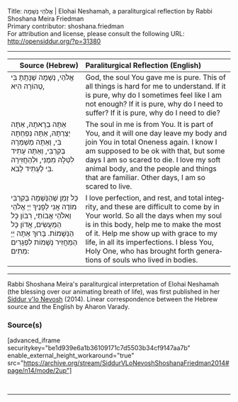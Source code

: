 <html>
<head></head>
<body>
Title: אֱלֹהַי נְשָׁמָה | Elohai Neshamah, a paraliturgical reflection by Rabbi Shoshana Meira Friedman<br />
Primary contributor: shoshana.friedman<br />
For attribution and license, please consult the following URL: <a href="http://opensiddur.org/?p=31380">http://opensiddur.org/?p=31380</a>
<p />
<hr />

<table style="margin-left: auto;margin-right: auto;" class="draggable">
<thead><tr><th id="x" style="text-align: right;">Source (Hebrew)</th><th style="text-align: left;">Paraliturgical Reflection (English)</th></tr></thead>
<tbody>
<tr><td style="vertical-align:top;">
<div class="liturgy" lang="he">
אֱלֹהַי,
נְשָׁמָה שֶׁנָּתַֽתָּ בִּי
טְהוֹרָה הִיא,
</span></div></td>
 
<td style="vertical-align:top;">
<div class="english" lang="en">
God, 
the soul You gave me is pure.  
This of all things is hard for me to understand.  
If it is pure, why do I sometimes feel like I am not enough?  
If it is pure, why do I need to suffer?  
If it is pure, why do I need to die?  
</div></td></tr>


<tr><td style="vertical-align:top;">
<div class="liturgy" lang="he">
אַתָּה בְרָאתָהּ,
אַתָּה יְצַרְתָּהּ,
אַתָּה נְפַחְתָּהּ בִּי,
וְאַתָּה מְשַׁמְּרָהּ בְּקִרְבִּי,
וְאַתָּה עָתִיד
לִטְּלָהּ מִמֶּנִּי,
וּלְהַחֲזִירָהּ בִּי
לֶעָתִיד לָבֹא.
</span></div></td>
 
<td style="vertical-align:top;">
<div class="english" lang="en">
The soul in me is from You.  
It is part of You, and it will one day leave my body and join You in total Oneness again.  
I know I am supposed to be ok with that, but some days I am so scared to die.  
I love my soft animal body, and the people and things that are familiar.  
Other days, I am so scared to live.  
</div></td></tr>


<tr><td style="vertical-align:top;">
<div class="liturgy" lang="he">
כָּל זְמַן שֶׁהַנְּשָׁמָה בְּקִרְבִּי
מוֹדֶה אֲנִי לְפָנֶיךָ יְיָ אֱלֹהַי וֵאלֹהֵי אֲבוֹתַי,
רִבּוֹן כָּל הַמַּעֲשִׂים, אֲדוֹן כָּל הַנְּשָׁמוֹת.
בָּרוּךְ אַתָּה יְיָ
הַמַּחֲזִיר נְשָׁמוֹת לִפְגָרִים מֵתִים:
</span></div></td>
 
<td style="vertical-align:top;">
<div class="english" lang="en">
I love perfection, and rest, and total integrity, and these are difficult to come by in Your world.
So all the days when my soul is in this body, help me to make the most of it.  
Help me show up with grace to my life, in all its imperfections.
I bless You, Holy One, 
who has brought forth generations of souls who lived in bodies. 
</div></td></tr>
</tbody></table>

<hr />

Rabbi Shoshana Meira's paraliturgical interpretation of Elohai Neshamah (the blessing over our animating breath of life), was first published in her <a href="/?p=9556">Siddur v'lo Nevosh</a> (2014). Linear correspondence between the Hebrew source and the English by Aharon Varady.

<h3>Source(s)</h3>

[advanced_iframe securitykey="be1d939e6a1b36109171c7d5503b34cf9147aa7b" enable_external_height_workaround="true" src="https://archive.org/stream/SiddurVLoNevoshShoshanaFriedman2014#page/n14/mode/2up"]

&nbsp;

<hr />

&nbsp;
</body>
</html>